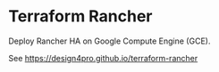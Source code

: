 # Terraform Rancher

Deploy Rancher HA on Google Compute Engine (GCE).

See https://design4pro.github.io/terraform-rancher
